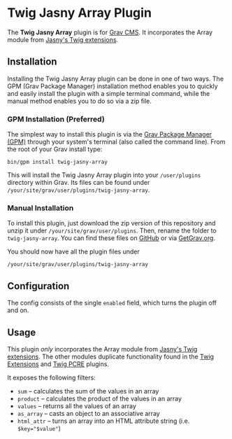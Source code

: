 # Twig Jasny Array Plugin

The **Twig Jasny Array** plugin is for [Grav CMS](http://github.com/getgrav/grav). It incorporates the Array module from [Jasny's Twig extensions](https://github.com/jasny/twig-extensions).

## Installation

Installing the Twig Jasny Array plugin can be done in one of two ways. The GPM (Grav Package Manager) installation method enables you to quickly and easily install the plugin with a simple terminal command, while the manual method enables you to do so via a zip file.

### GPM Installation (Preferred)

The simplest way to install this plugin is via the [Grav Package Manager (GPM)](http://learn.getgrav.org/advanced/grav-gpm) through your system's terminal (also called the command line).  From the root of your Grav install type:

    bin/gpm install twig-jasny-array

This will install the Twig Jasny Array plugin into your `/user/plugins` directory within Grav. Its files can be found under `/your/site/grav/user/plugins/twig-jasny-array`.

### Manual Installation

To install this plugin, just download the zip version of this repository and unzip it under `/your/site/grav/user/plugins`. Then, rename the folder to `twig-jasny-array`. You can find these files on [GitHub](https://github.com/Perlkonig/grav-plugin-twig-jasny-array) or via [GetGrav.org](http://getgrav.org/downloads/plugins#extras).

You should now have all the plugin files under

    /your/site/grav/user/plugins/twig-jasny-array
  
## Configuration

The config consists of the single `enabled` field, which turns the plugin off and on.

## Usage

This plugin *only* incorporates the Array module from [Jasny's Twig extensions](https://github.com/jasny/twig-extensions). The other modules duplicate functionality found in the [Twig Extensions](https://github.com/Perlkonig/grav-plugin-twig-extensions) and [Twig PCRE](https://github.com/kesslernetworks/grav-plugin-twigpcre) plugins.

It exposes the following filters:

  * `sum` – calculates the sum of the values in an array
  * `product` – calculates the product of the values in an array
  * `values` – returns all the values of an array
  * `as_array` – casts an object to an associative array
  * `html_attr` – turns an array into an HTML attribute string (i.e. `$key="$value"`)



